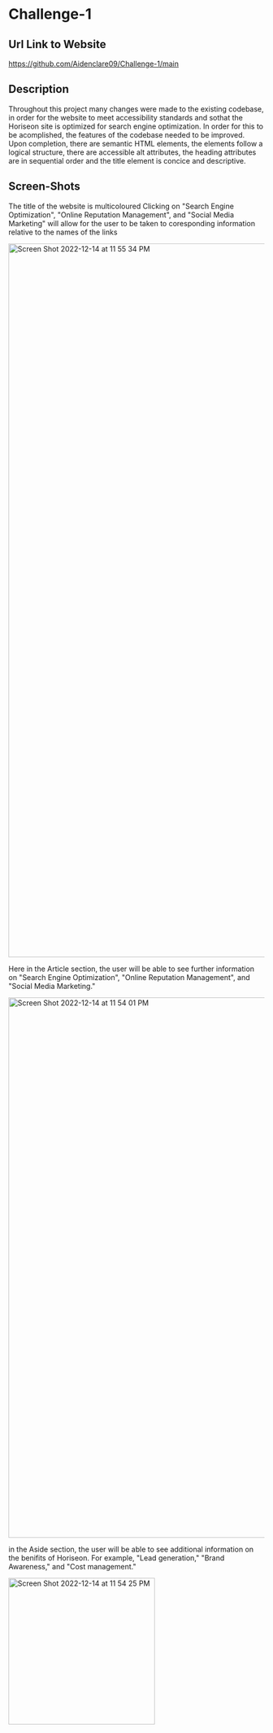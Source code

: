 # Challenge-1
## Url Link to Website

https://github.com/Aidenclare09/Challenge-1/main

## Description 
Throughout this project many changes were made to the existing
codebase, in order for the website to meet accessibility standards 
and sothat the Horiseon site is optimized for search engine optimization.
In order for this to be acomplished, the features of the codebase
needed to be improved. Upon completion, there are semantic HTML elements,
the elements follow a logical structure, there are accessible alt attributes, 
the heading attributes are in sequential order and the title element is concice 
and descriptive. 

## Screen-Shots

The title of the website is multicoloured
Clicking on "Search Engine Optimization", "Online Reputation Management",
and "Social Media Marketing" will allow for the user to be taken to 
coresponding information relative to the names of the links

<img width="1403" alt="Screen Shot 2022-12-14 at 11 55 34 PM" src="https://user-images.githubusercontent.com/119896626/207776052-63eea55f-5b56-4c36-9260-872861a4d12c.png">

Here in the Article section, the user will be able to see further information 
on "Search Engine Optimization", "Online Reputation Management", and "Social 
Media Marketing."

<img width="1062" alt="Screen Shot 2022-12-14 at 11 54 01 PM" src="https://user-images.githubusercontent.com/119896626/207776087-7760af94-73d0-4220-a89c-cbabf85bee09.png">

in the Aside section, the user will be able to see additional information on the 
benifits of Horiseon. For example, "Lead generation," "Brand Awareness," and "Cost 
management."

<img width="288" alt="Screen Shot 2022-12-14 at 11 54 25 PM" src="https://user-images.githubusercontent.com/119896626/207776106-3e801fca-70d1-4e23-86ff-7b7070b21703.png">
